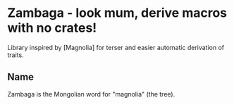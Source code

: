 # Zambaga - look mum, derive macros with no crates!

Library inspired by [Magnolia] for terser and easier automatic derivation of traits.

## Name
Zambaga is the Mongolian word for "magnolia" (the tree).